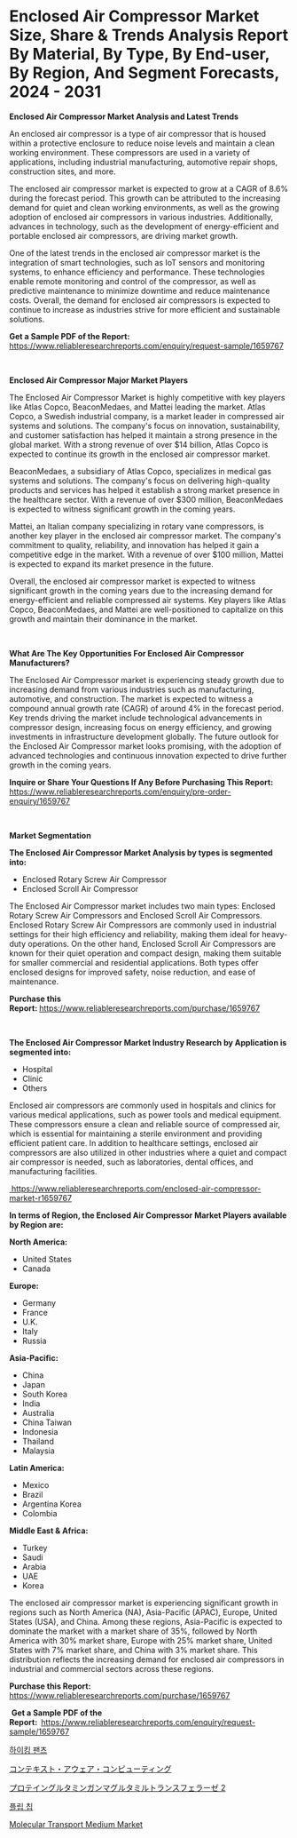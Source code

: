 <p><h1>Enclosed Air Compressor Market Size, Share & Trends Analysis Report By Material, By Type, By End-user, By Region, And Segment Forecasts, 2024 - 2031</h1></p><p><strong>Enclosed Air Compressor Market Analysis and Latest Trends</strong></p>
<p><p>An enclosed air compressor is a type of air compressor that is housed within a protective enclosure to reduce noise levels and maintain a clean working environment. These compressors are used in a variety of applications, including industrial manufacturing, automotive repair shops, construction sites, and more.</p><p>The enclosed air compressor market is expected to grow at a CAGR of 8.6% during the forecast period. This growth can be attributed to the increasing demand for quiet and clean working environments, as well as the growing adoption of enclosed air compressors in various industries. Additionally, advances in technology, such as the development of energy-efficient and portable enclosed air compressors, are driving market growth.</p><p>One of the latest trends in the enclosed air compressor market is the integration of smart technologies, such as IoT sensors and monitoring systems, to enhance efficiency and performance. These technologies enable remote monitoring and control of the compressor, as well as predictive maintenance to minimize downtime and reduce maintenance costs. Overall, the demand for enclosed air compressors is expected to continue to increase as industries strive for more efficient and sustainable solutions.</p></p>
<p><strong>Get a Sample PDF of the Report:&nbsp;</strong> <a href="https://www.reliableresearchreports.com/enquiry/request-sample/1659767">https://www.reliableresearchreports.com/enquiry/request-sample/1659767</a></p>
<p>&nbsp;</p>
<p><strong>Enclosed Air Compressor Major Market Players</strong></p>
<p><p>The Enclosed Air Compressor Market is highly competitive with key players like Atlas Copco, BeaconMedaes, and Mattei leading the market. Atlas Copco, a Swedish industrial company, is a market leader in compressed air systems and solutions. The company's focus on innovation, sustainability, and customer satisfaction has helped it maintain a strong presence in the global market. With a strong revenue of over $14 billion, Atlas Copco is expected to continue its growth in the enclosed air compressor market.</p><p>BeaconMedaes, a subsidiary of Atlas Copco, specializes in medical gas systems and solutions. The company's focus on delivering high-quality products and services has helped it establish a strong market presence in the healthcare sector. With a revenue of over $300 million, BeaconMedaes is expected to witness significant growth in the coming years.</p><p>Mattei, an Italian company specializing in rotary vane compressors, is another key player in the enclosed air compressor market. The company's commitment to quality, reliability, and innovation has helped it gain a competitive edge in the market. With a revenue of over $100 million, Mattei is expected to expand its market presence in the future.</p><p>Overall, the enclosed air compressor market is expected to witness significant growth in the coming years due to the increasing demand for energy-efficient and reliable compressed air systems. Key players like Atlas Copco, BeaconMedaes, and Mattei are well-positioned to capitalize on this growth and maintain their dominance in the market.</p></p>
<p>&nbsp;</p>
<p><strong>What Are The Key Opportunities For Enclosed Air Compressor Manufacturers?</strong></p>
<p><p>The Enclosed Air Compressor market is experiencing steady growth due to increasing demand from various industries such as manufacturing, automotive, and construction. The market is expected to witness a compound annual growth rate (CAGR) of around 4% in the forecast period. Key trends driving the market include technological advancements in compressor design, increasing focus on energy efficiency, and growing investments in infrastructure development globally. The future outlook for the Enclosed Air Compressor market looks promising, with the adoption of advanced technologies and continuous innovation expected to drive further growth in the coming years.</p></p>
<p><strong>Inquire or Share Your Questions If Any Before Purchasing This Report:</strong> <a href="https://www.reliableresearchreports.com/enquiry/pre-order-enquiry/1659767">https://www.reliableresearchreports.com/enquiry/pre-order-enquiry/1659767</a></p>
<p>&nbsp;</p>
<p><strong>Market Segmentation</strong></p>
<p><strong>The Enclosed Air Compressor Market Analysis by types is segmented into:</strong></p>
<p><ul><li>Enclosed Rotary Screw Air Compressor</li><li>Enclosed Scroll Air Compressor</li></ul></p>
<p><p>The Enclosed Air Compressor market includes two main types: Enclosed Rotary Screw Air Compressors and Enclosed Scroll Air Compressors. Enclosed Rotary Screw Air Compressors are commonly used in industrial settings for their high efficiency and reliability, making them ideal for heavy-duty operations. On the other hand, Enclosed Scroll Air Compressors are known for their quiet operation and compact design, making them suitable for smaller commercial and residential applications. Both types offer enclosed designs for improved safety, noise reduction, and ease of maintenance.</p></p>
<p><strong>Purchase this Report:&nbsp;</strong><a href="https://www.reliableresearchreports.com/purchase/1659767">https://www.reliableresearchreports.com/purchase/1659767</a></p>
<p>&nbsp;</p>
<p><strong>The Enclosed Air Compressor Market Industry Research by Application is segmented into:</strong></p>
<p><ul><li>Hospital</li><li>Clinic</li><li>Others</li></ul></p>
<p><p>Enclosed air compressors are commonly used in hospitals and clinics for various medical applications, such as power tools and medical equipment. These compressors ensure a clean and reliable source of compressed air, which is essential for maintaining a sterile environment and providing efficient patient care. In addition to healthcare settings, enclosed air compressors are also utilized in other industries where a quiet and compact air compressor is needed, such as laboratories, dental offices, and manufacturing facilities.</p></p>
<p><a href="https://www.reliableresearchreports.com/enclosed-air-compressor-market-r1659767">&nbsp;https://www.reliableresearchreports.com/enclosed-air-compressor-market-r1659767</a></p>
<p><strong>In terms of Region, the Enclosed Air Compressor Market Players available by Region are:</strong></p>
<p>
    <p> <strong> North America: </strong>
        <ul>
            <li>United States</li>
            <li>Canada</li>
        </ul>
        </p> 
    <p> <strong> Europe: </strong>
        <ul>
            <li>Germany</li>
            <li>France</li>
            <li>U.K.</li>
            <li>Italy</li>
            <li>Russia</li>
        </ul>
        </p> 
    <p> <strong> Asia-Pacific: </strong>
        <ul>
            <li>China</li>
            <li>Japan</li>
            <li>South Korea</li>
            <li>India</li>
            <li>Australia</li>
            <li>China Taiwan</li>
            <li>Indonesia</li>
            <li>Thailand</li>
            <li>Malaysia</li>
        </ul>
        </p> 
    <p> <strong> Latin America: </strong>
        <ul>
            <li>Mexico</li>
            <li>Brazil</li>
            <li>Argentina Korea</li>
            <li>Colombia</li>
        </ul>
        </p> 
    <p> <strong> Middle East & Africa: </strong>
        <ul>
            <li>Turkey</li>
            <li>Saudi</li>
            <li>Arabia</li>
            <li>UAE</li>
            <li>Korea</li>
        </ul>
    </p>
    </p>
<p><p>The enclosed air compressor market is experiencing significant growth in regions such as North America (NA), Asia-Pacific (APAC), Europe, United States (USA), and China. Among these regions, Asia-Pacific is expected to dominate the market with a market share of 35%, followed by North America with 30% market share, Europe with 25% market share, United States with 7% market share, and China with 3% market share. This distribution reflects the increasing demand for enclosed air compressors in industrial and commercial sectors across these regions.</p></p>
<p><strong>Purchase this Report: </strong><a href="https://www.reliableresearchreports.com/purchase/1659767">https://www.reliableresearchreports.com/purchase/1659767</a></p>
<p>&nbsp;<strong>Get a Sample PDF of the Report:&nbsp;&nbsp;</strong><a href="https://www.reliableresearchreports.com/enquiry/request-sample/1659767">https://www.reliableresearchreports.com/enquiry/request-sample/1659767</a></p>
<p><strong></strong></p>
<p><p><a href="https://medium.com/@matthiasdkins856/%EB%93%B1%EC%82%B0-%EB%B0%94%EC%A7%80-%EC%8B%9C%EC%9E%A5-%EC%A1%B0%EC%82%AC-%EB%B3%B4%EA%B3%A0%EC%84%9C-%EA%B7%B8-%EC%97%AD%EC%82%AC-%EB%B0%8F-2024%EB%85%84%EB%B6%80%ED%84%B0-2031%EB%85%84%EA%B9%8C%EC%A7%80%EC%9D%98-%EC%98%88%EC%B8%A1-543458a64250">하이킹 팬츠</a></p><p><a href="https://github.com/one-cool-chick/Market-Research-Report-List-1/blob/main/465150848459.md">コンテキスト・アウェア・コンピューティング</a></p><p><a href="https://medium.com/@idellamante2023/%E3%82%BF%E3%83%B3%E3%83%91%E3%82%AF%E8%B3%AA%E3%82%B0%E3%83%AB%E3%82%BF%E3%83%9F%E3%83%B3%E3%82%AC%E3%83%B3%E3%83%9E%E3%82%B0%E3%83%AB%E3%82%BF%E3%83%9F%E3%83%AB%E3%83%88%E3%83%A9%E3%83%B3%E3%82%B9%E3%83%95%E3%82%A7%E3%83%A9%E3%83%BC%E3%82%BC2%E3%81%AE%E5%B8%82%E5%A0%B4%E3%83%A1%E3%83%88%E3%83%AA%E3%82%AF%E3%82%B9-%E5%B8%82%E5%A0%B4%E3%82%B7%E3%82%A7%E3%82%A2-%E3%83%88%E3%83%AC%E3%83%B3%E3%83%89-%E6%88%90%E9%95%B7%E3%83%91%E3%82%BF%E3%83%BC%E3%83%B3%E3%82%92%E3%83%87%E3%82%B3%E3%83%BC%E3%83%89%E3%81%99%E3%82%8B-d1ca561466f3">プロテイングルタミンガンマグルタミルトランスフェラーゼ 2</a></p><p><a href="https://medium.com/@angelitahessel2022/%ED%94%8C%EB%A6%BD-%EC%B9%A9-%EC%8B%9C%EC%9E%A5-%EC%A1%B0%EC%82%AC-%EB%B3%B4%EA%B3%A0%EC%84%9C-%EA%B7%B8-%EC%97%AD%EC%82%AC-%EB%B0%8F-2024%EB%85%84%EB%B6%80%ED%84%B0-2031%EB%85%84%EA%B9%8C%EC%A7%80%EC%9D%98-%EC%98%88%EC%B8%A1-917964a679a5">플립 칩</a></p><p><a href="https://github.com/gracielawharr/Market-Research-Report-List-1/blob/main/molecular-transport-medium-market.md">Molecular Transport Medium Market</a></p></p>